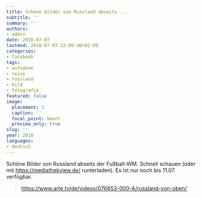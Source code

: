 ```yaml
---
title: Schöne Bilder von Russland abseits ...
subtitle: ''
summary: ''
authors:
- admin
date: 2018-07-07
lastmod: 2018-07-07 23:09:40+02:00
categories:
- facebook
tags:
- aufnahme
- reise
- russland
- bild
- fotografie
featured: false
image:
  placement: 1
  caption: ''
  focal_point: Smart
  preview_only: true
slug: ''
year: 2018
languages:
- deutsch
---
```


Schöne Bilder von Russland abseits der Fußball-WM. Schnell schauen (oder mit https://mediathekview.de/ runterladen). Es ist nur noch bis 11.07. verfügbar.
> https://www.arte.tv/de/videos/076653-000-A/russland-von-oben/